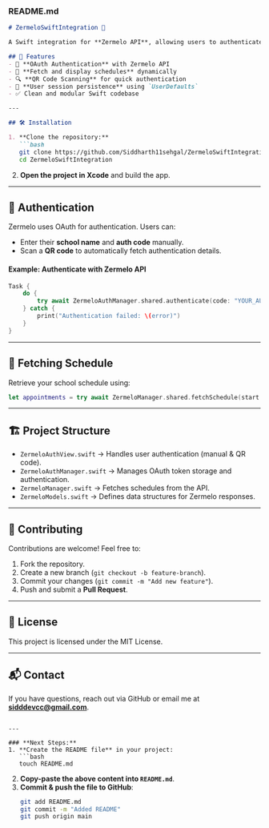 ### **README.md**
```md
# ZermeloSwiftIntegration 🚀

A Swift integration for **Zermelo API**, allowing users to authenticate, fetch their schedules, and manage their school timetable seamlessly. This project showcases how to interact with the Zermelo API using Swift and SwiftUI.

## 📌 Features
- 📡 **OAuth Authentication** with Zermelo API
- 📅 **Fetch and display schedules** dynamically
- 🔍 **QR Code Scanning** for quick authentication
- 💾 **User session persistence** using `UserDefaults`
- ✅ Clean and modular Swift codebase

---

## 🛠 Installation

1. **Clone the repository:**
   ```bash
   git clone https://github.com/Siddharth11sehgal/ZermeloSwiftIntegration.git
   cd ZermeloSwiftIntegration
   ```
2. **Open the project in Xcode** and build the app.

---

## 🔑 Authentication

Zermelo uses OAuth for authentication. Users can:
- Enter their **school name** and **auth code** manually.
- Scan a **QR code** to automatically fetch authentication details.

#### **Example: Authenticate with Zermelo API**
```swift
Task {
    do {
        try await ZermeloAuthManager.shared.authenticate(code: "YOUR_AUTH_CODE", school: "YOUR_SCHOOL_NAME")
    } catch {
        print("Authentication failed: \(error)")
    }
}
```

---

## 📆 Fetching Schedule

Retrieve your school schedule using:
```swift
let appointments = try await ZermeloManager.shared.fetchSchedule(start: startTime, end: endTime)
```

---

## 🏗 Project Structure

- `ZermeloAuthView.swift` → Handles user authentication (manual & QR code).
- `ZermeloAuthManager.swift` → Manages OAuth token storage and authentication.
- `ZermeloManager.swift` → Fetches schedules from the API.
- `ZermeloModels.swift` → Defines data structures for Zermelo responses.

---

## 📝 Contributing
Contributions are welcome! Feel free to:
1. Fork the repository.
2. Create a new branch (`git checkout -b feature-branch`).
3. Commit your changes (`git commit -m "Add new feature"`).
4. Push and submit a **Pull Request**.

---

## 📜 License
This project is licensed under the MIT License.  

---

## 📬 Contact
If you have questions, reach out via GitHub or email me at **sidddevcc@gmail.com**.
```

---

### **Next Steps:**
1. **Create the README file** in your project:  
   ```bash
   touch README.md
   ```
2. **Copy-paste the above content into `README.md`**.
3. **Commit & push the file to GitHub**:  
   ```bash
   git add README.md
   git commit -m "Added README"
   git push origin main
   ```

